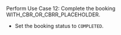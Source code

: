 Perform Use Case 12: Complete the booking WITH_CBR_OR_CBRR_PLACEHOLDER.
* Set the booking status to `COMPLETED`.
